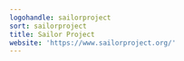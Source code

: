 ```yaml
---
logohandle: sailorproject
sort: sailorproject
title: Sailor Project
website: 'https://www.sailorproject.org/'
---
```

